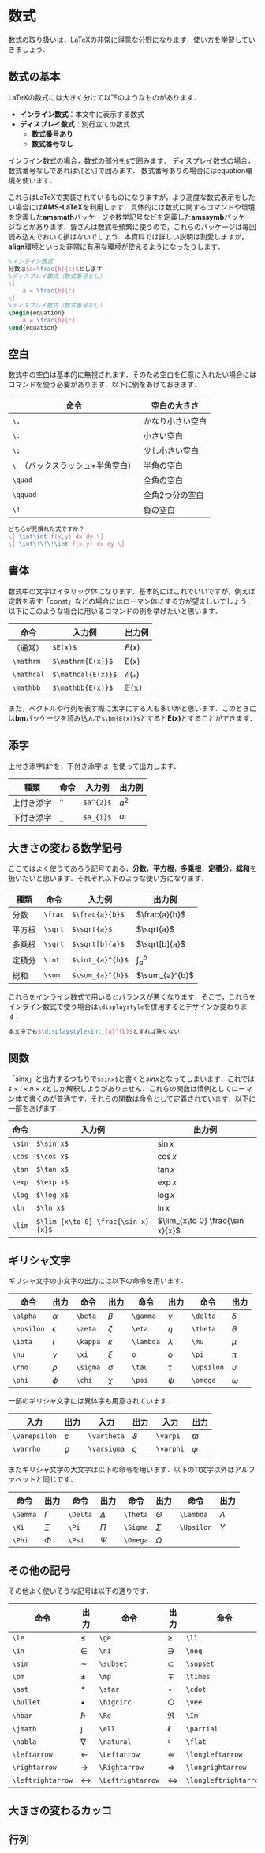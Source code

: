 # 数式

数式の取り扱いは，LaTeXの非常に得意な分野になります．使い方を学習していきましょう．

## 数式の基本

LaTeXの数式には大きく分けて以下のようなものがあります．

* **インライン数式**：本文中に表示する数式
* **ディスプレイ数式**：別行立ての数式
  * **数式番号あり**
  * **数式番号なし**

インライン数式の場合，数式の部分を`$`で囲みます．
ディスプレイ数式の場合，数式番号なしであれば`\[`と`\]`で囲みます．
数式番号ありの場合にはequation環境を使います．

これらはLaTeXで実装されているものになりますが，より高度な数式表示をしたい場合には**AMS-LaTeX**を利用します．具体的には数式に関するコマンドや環境を定義した**amsmath**パッケージや数学記号などを定義した**amssymb**パッケージなどがあります．皆さんは数式を頻繁に使うので，これらのパッケージは毎回読み込んでおいて損はないでしょう．本資料では詳しい説明は割愛しますが，**align**環境といった非常に有用な環境が使えるようになったりします．
```latex
%インライン数式
分数は$a=\frac{b}{c}$とします
%ディスプレイ数式（数式番号なし）
\[
	a = \frac{b}{c}
\]
%ディスプレイ数式（数式番号なし）
\begin{equation}
	a = \frac{b}{c}
\end{equation}
```

## 空白

数式中の空白は基本的に無視されます．そのため空白を任意に入れたい場合にはコマンドを使う必要があります．以下に例をあげておきます．

| 命令                              | 空白の大きさ     |
| --------------------------------- | ---------------- |
| `\,`                              | かなり小さい空白 |
| `\:`                              | 小さい空白       |
| `\;`                              | 少し小さい空白   |
| `\ `（バックスラッシュ+半角空白） | 半角の空白       |
| `\quad`                           | 全角の空白       |
| `\qquad`                          | 全角2つ分の空白  |
| `\!`                              | 負の空白         |

```latex
どちらが見慣れた式ですか？
\[ \int\int f(x,y) dx dy \]
\[ \int\!\!\!\int f(x,y) dx dy \]
```

## 書体

数式中の文字はイタリック体になります．基本的にはこれでいいですが，例えば定数を表す「const」などの場合にはローマン体にする方が望ましいでしょう．以下にこのような場合に用いるコマンドの例を挙げたいと思います．

| 命令       | 入力例             | 出力例           |
| ---------- | ------------------ | ---------------- |
| （通常）   | `$E(x)$`           | $E(x)$           |
| `\mathrm`  | `$\mathrm{E(x)}$`  | $\mathrm{E(x)}$  |
| `\mathcal` | `$\mathcal{E(x)}$` | $\mathcal{E(x)}$ |
| `\mathbb`  | `$\mathbb{E(x)}$`  | $\mathbb{E(x)}$  |

 また，ベクトルや行列を表す際に太字にする人も多いかと思います．このときには**bm**パッケージを読み込んで`$\bm{E(x)}$`とすると$\boldsymbol{E(x)}$とすることができます．

## 添字

上付き添字は`^`を，下付き添字は`_`を使って出力します．

| 種類       | 命令 | 入力例    | 出力例  |
| ---------- | ---- | --------- | ------- |
| 上付き添字 | `^`  | `$a^{2}$` | $a^{2}$ |
| 下付き添字 | `_`  | `$a_{i}$` | $a_i$   |

## 大きさの変わる数学記号

ここではよく使うであろう記号である，**分数**，**平方根**，**多乗根**，**定積分**，**総和**を扱いたいと思います．それぞれ以下のような使い方になります．

| 種類   | 命令    | 入力例           | 出力例         |
| ------ | ------- | ---------------- | -------------- |
| 分数   | `\frac` | `$\frac{a}{b}$`  | $\frac{a}{b}$  |
| 平方根 | `\sqrt` | `$\sqrt{a}$`     | $\sqrt{a}$     |
| 多乗根 | `\sqrt` | `$\sqrt[b]{a}$`  | $\sqrt[b]{a}$  |
| 定積分 | `\int`  | `$\int_{a}^{b}$` | $\int_{a}^{b}$ |
| 総和   | `\sum`  | `$\sum_{a}^{b}$` | $\sum_{a}^{b}$ |

これらをインライン数式で用いるとバランスが悪くなります．そこで，これらをインライン数式で使う場合は`\displaystyle`を併用するとデザインが変わります．

```latex
本文中でも$\displaystyle\int_{a}^{b}$とすれば狭くない．
```

## 関数

「sinx」と出力するつもりで`$sinx$`と書くと$sinx$となってしまいます．これでは$s\times i\times n\times x$としか解釈しようがありません．これらの関数は慣例としてローマン体で書くのが普通です．それらの関数は命令として定義されています．以下に一部をあげます．

| 命令   | 入力例                              | 出力例                           |
| ------ | ----------------------------------- | -------------------------------- |
| `\sin` | `$\sin x$`                          | $\sin x$                         |
| `\cos` | `$\cos x$`                          | $\cos x$                         |
| `\tan` | `$\tan x$`                          | $\tan x$                         |
| `\exp` | `$\exp x$`                          | $\exp x$                         |
| `\log` | `$\log x$`                          | $\log x$                         |
| `\ln`  | `$\ln x$`                           | $\ln x$                          |
| `\lim` | `$\lim_{x\to 0} \frac{\sin x}{x}$ ` | $\lim_{x\to 0} \frac{\sin x}{x}$ |

## ギリシャ文字

ギリシャ文字の小文字の出力には以下の命令を用います．

| 命令       | 出力       | 命令     | 出力     | 命令      | 出力      | 命令       | 出力       |
| ---------- | ---------- | -------- | -------- | --------- | --------- | ---------- | ---------- |
| `\alpha`   | $\alpha$   | `\beta`  | $\beta$  | `\gamma`  | $\gamma$  | `\delta`   | $\delta$   |
| `\epsilon` | $\epsilon$ | `\zeta`  | $\zeta$  | `\eta`    | $\eta$    | `\theta`   | $\theta$   |
| `\iota`    | $\iota$    | `\kappa` | $\kappa$ | `\lambda` | $\lambda$ | `\mu`      | $\mu$      |
| `\nu`      | $\nu$      | `\xi`    | $\xi$    | `o`       | $o$       | `\pi`      | $\pi$      |
| `\rho`     | $\rho$     | `\sigma` | $\sigma$ | `\tau`    | $\tau$    | `\upsilon` | $\upsilon$ |
| `\phi`     | $\phi$     | `\chi`   | $\chi$   | `\psi`    | $\psi$    | `\omega`   | $\omega$   |

一部のギリシャ文字には異体字も用意されています．

| 入力          | 出力          | 入力        | 出力        | 入力      | 出力      |
| ------------- | ------------- | ----------- | ----------- | --------- | --------- |
| `\varepsilon` | $\varepsilon$ | `\vartheta` | $\vartheta$ | `\varpi`  | $\varpi$  |
| `\varrho`     | $\varrho$     | `\varsigma` | $\varsigma$ | `\varphi` | $\varphi$ |

またギリシャ文字の大文字は以下の命令を用います．以下の11文字以外はアルファベットと同じです．

| 命令     | 出力     | 命令     | 出力     | 命令     | 出力     | 命令       | 出力       |
| -------- | -------- | -------- | -------- | -------- | -------- | ---------- | ---------- |
| `\Gamma` | $\Gamma$ | `\Delta` | $\Delta$ | `\Theta` | $\Theta$ | `\Lambda`  | $\Lambda$  |
| `\Xi`    | $\Xi$    | `\Pi`    | $\Pi$    | `\Sigma` | $\Sigma$ | `\Upsilon` | $\Upsilon$ |
| `\Phi`   | $\Phi$   | `\Psi`   | $\Psi$   | `\Omega` | $\Omega$ |            |            |

## その他の記号

その他よく使いそうな記号は以下の通りです．

| 命令              | 出力              | 命令              | 出力              | 命令                  | 出力                  | 命令                  | 出力                  |
| ----------------- | ----------------- | ----------------- | ----------------- | --------------------- | --------------------- | --------------------- | --------------------- |
| `\le`             | $\le$             | `\ge`             | $\ge$             | `\ll`                 | $\ll$                 | `\gg`                 | $\gg$                 |
| `\in`             | $\in$             | `\ni`             | $\ni$             | `\neq`                | $\neq$                | `\equiv`              | $\equiv$              |
| `\sim`            | $\sim$            | `\subset`         | $\subset$         | `\supset`             | $\supset$             | `\parallel`           | $\parallel$           |
| `\pm`             | $\pm$             | `\mp`             | $\mp$             | `\times`              | $\times$              | `\div`                | $\div$                |
| `\ast`            | $\ast$            | `\star`           | $\star$           | `\cdot`               | $\cdot$               | `\circ`               | $\circ$               |
| `\bullet`         | $\bullet$         | `\bigcirc`        | $\bigcirc$        | `\vee`                | $\vee$                | `\wedge`              | $\wedge$              |
| `\hbar`           | $\hbar$           | `\Re`             | $\Re$             | `\Im`                 | $\Im$                 | `\imath`              | $\imath$              |
| `\jmath`          | $\jmath$          | `\ell`            | $\ell$            | `\partial`            | $\partial$            | `\infty`              | $\infty$              |
| `\nabla`          | $\nabla$          | `\natural`        | $\natural$        | `\flat`               | $\flat$               | `\sharp`              | $\sharp$              |
| `\leftarrow`      | $\leftarrow$      | `\Leftarrow`      | $\Leftarrow$      | `\longleftarrow`      | $\longleftarrow$      | `\Longleftarrow`      | $\Longleftarrow$      |
| `\rightarrow`     | $\rightarrow$     | `\Rightarrow`     | $\Rightarrow$     | `\longrightarrow`     | $\longrightarrow$     | `\Longrightarrow`     | $\Longrightarrow$     |
| `\leftrightarrow` | $\leftrightarrow$ | `\Leftrightarrow` | $\Leftrightarrow$ | `\longleftrightarrow` | $\longleftrightarrow$ | `\Longleftrightarrow` | $\Longleftrightarrow$ |

## 大きさの変わるカッコ

## 行列

